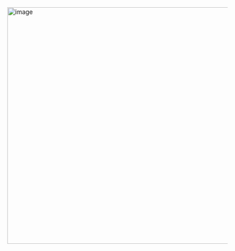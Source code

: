 <img width="946" height="540" alt="image" src="https://github.com/user-attachments/assets/f2aceabb-7b5a-40e1-99b5-33392616d14d" />
